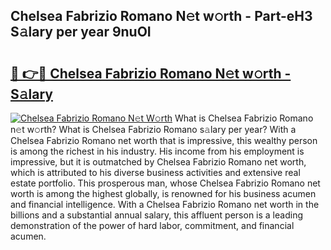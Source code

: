 ## Chelsea Fabrizio Romano N𝚎t w𝚘rth - Part-eH3 S𝚊lary per year 9nuOI

# <h2><a href="http://gc04by.nevu.top/?p=Chelsea+Fabrizio+Romano">🔗 👉🔴 Chelsea Fabrizio Romano N𝚎t w𝚘rth - S𝚊lary</a></h2>

[![Chelsea Fabrizio Romano N𝚎t W𝚘rth](https://i.imgur.com/Oavwk0R.jpeg)](http://gc04by.nevu.top/?p=Chelsea+Fabrizio+Romano)
What is Chelsea Fabrizio Romano n𝚎t w𝚘rth? What is Chelsea Fabrizio Romano s𝚊lary per year?
With a Chelsea Fabrizio Romano net worth that is impressive, this wealthy person is among the richest in his industry. His income from his employment is impressive, but it is outmatched by Chelsea Fabrizio Romano net worth, which is attributed to his diverse business activities and extensive real estate portfolio. This prosperous man, whose Chelsea Fabrizio Romano net worth is among the highest globally, is renowned for his business acumen and financial intelligence. With a Chelsea Fabrizio Romano net worth in the billions and a substantial annual salary, this affluent person is a leading demonstration of the power of hard labor, commitment, and financial acumen.
